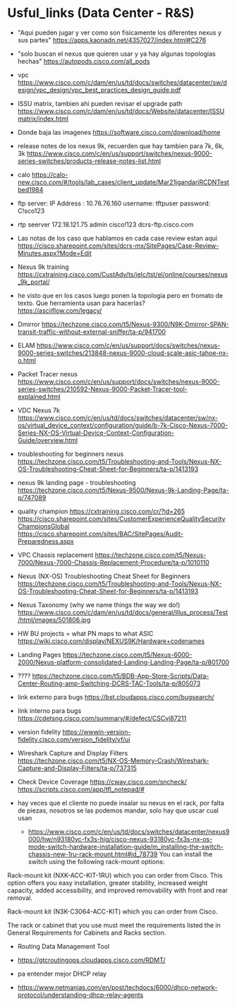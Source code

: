 # Usful_links (Data Center - R&S)

- "Aqui pueden jugar y ver como son fisicamente los diferentes nexus y sus partes"
https://apps.kaonadn.net/4357027/index.html#C276

- "solo buscan el nexus que quieren usar y ya hay algunas topologias hechas"
https://autopods.cisco.com/all_pods

- vpc
https://www.cisco.com/c/dam/en/us/td/docs/switches/datacenter/sw/design/vpc_design/vpc_best_practices_design_guide.pdf

- ISSU matrix, tambien ahi pueden revisar el upgrade path
https://www.cisco.com/c/dam/en/us/td/docs/Website/datacenter/ISSUmatrix/index.html

- Donde baja las imagenes
https://software.cisco.com/download/home

- release notes de los nexus 9k, recuerden que hay tambien para 7k, 6k, 3k
https://www.cisco.com/c/en/us/support/switches/nexus-9000-series-switches/products-release-notes-list.html

- calo
https://calo-new.cisco.com/#/tools/lab_cases/client_update/Mar21jgandariRCDNTestbed1984

- ftp server:
IP Address : 10.76.76.160
username: tftpuser
password: C!sco123

- rtp seerver
172.18.121.75
admin
cisco!123
dcrs-ftp.cisco.com

- Las notas de los caso que hablamos en cada case review estan aqui
https://cisco.sharepoint.com/sites/dcrs-mx/SitePages/Case-Review-Minutes.aspx?Mode=Edit

- Nexus 9k training
https://cxtraining.cisco.com/CustAdv/ts/ielc/tst/el/online/courses/nexus_9k_portal/

- he visto que en los casos luego ponen la topologia pero en fromato de texto. Que herramienta usan para hacerlas?
https://asciiflow.com/legacy/


- Dmirror
https://techzone.cisco.com/t5/Nexus-9300/N9K-Dmirror-SPAN-transit-traffic-without-external-sniffer/ta-p/941700

- ELAM
https://www.cisco.com/c/en/us/support/docs/switches/nexus-9000-series-switches/213848-nexus-9000-cloud-scale-asic-tahoe-nx-o.html

- Packet Tracer nexus
https://www.cisco.com/c/en/us/support/docs/switches/nexus-9000-series-switches/210592-Nexus-9000-Packet-Tracer-tool-explained.html

- VDC Nexus 7k
https://www.cisco.com/c/en/us/td/docs/switches/datacenter/sw/nx-os/virtual_device_context/configuration/guide/b-7k-Cisco-Nexus-7000-Series-NX-OS-Virtual-Device-Context-Configuration-Guide/overview.html

- troubleshooting for beginners nexus
https://techzone.cisco.com/t5/Troubleshooting-and-Tools/Nexus-NX-OS-Troubleshooting-Cheat-Sheet-for-Beginners/ta-p/1413193

- nexus 9k landing page -  troubleshooting
https://techzone.cisco.com/t5/Nexus-9500/Nexus-9k-Landing-Page/ta-p/747089

- quality champion
https://cxtraining.cisco.com/cr/?id=265
https://cisco.sharepoint.com/sites/CustomerExperienceQualitySecurityChampionsGlobal
https://cisco.sharepoint.com/sites/BAC/SitePages/Audit-Preparedness.aspx


- VPC Chassis replacement
https://techzone.cisco.com/t5/Nexus-7000/Nexus-7000-Chassis-Replacement-Procedure/ta-p/1010110

- Nexus (NX-OS) Troubleshooting Cheat Sheet for Beginners
https://techzone.cisco.com/t5/Troubleshooting-and-Tools/Nexus-NX-OS-Troubleshooting-Cheat-Sheet-for-Beginners/ta-p/1413193

- Nexus Taxonomy (why we name things the way we do!)
https://www.cisco.com/c/dam/en/us/td/docs/general/Illus_process/Test/html/images/501806.jpg

- HW BU projects = what PN maps to what ASIC
https://wiki.cisco.com/display/NEXUS9K/Hardware+codenames


- Landing Pages
https://techzone.cisco.com/t5/Nexus-6000-2000/Nexus-platform-consolidated-Landing-Landing-Page/ta-p/801700

- ????
https://techzone.cisco.com/t5/BDB-App-Store-Scripts/Data-Center-Routing-amp-Switching-DCRS-TAC-Tools/ta-p/805073

- link externo para bugs
https://bst.cloudapps.cisco.com/bugsearch/

- link interno para bugs
https://cdetsng.cisco.com/summary/#/defect/CSCvj87211

- version fidelity 
https://wwwin-version-fidelity.cisco.com/version_fidelity/vf/ui

- Wireshark Capture and Display Filters
https://techzone.cisco.com/t5/NX-OS-Memory-Crash/Wireshark-Capture-and-Display-Filters/ta-p/737315


- Check Device Coverage
https://cway.cisco.com/sncheck/
https://scripts.cisco.com/app/tfl_notepad/#

- hay veces que el cliente no puede insalar su nexus en el rack, por falta de piezas, nosotros se las podemos mandar, solo hay que uscar cual usan
  - https://www.cisco.com/c/en/us/td/docs/switches/datacenter/nexus9000/hw/n93180yc-fx3s-hig/cisco-nexus-93180yc-fx3s-nx-os-mode-switch-hardware-installation-guide/m_installing-the-switch-chassis-new-1ru-rack-mount.html#id_78739
You can install the switch using the following rack-mount options:

Rack-mount kit (NXK-ACC-KIT-1RU) which you can order from Cisco. This option offers you easy installation, greater stability, increased weight capacity, added accessibility, and improved removability with front and rear removal.

Rack-mount kit (N3K-C3064-ACC-KIT) which you can order from Cisco.

The rack or cabinet that you use must meet the requirements listed the in General Requirements for Cabinets and Racks section.

- Routing Data Management Tool
 - https://gtcroutingops.cloudapps.cisco.com/RDMT/

- pa entender mejor DHCP relay
- https://www.netmanias.com/en/post/techdocs/6000/dhcp-network-protocol/understanding-dhcp-relay-agents
